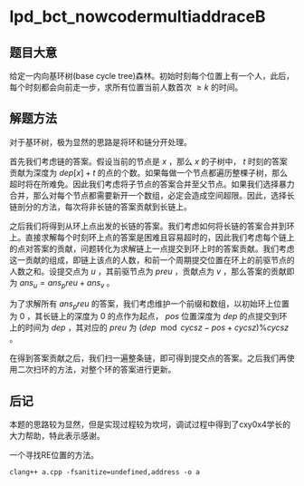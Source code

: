 # lpd_bct_nowcodermultiaddraceB

## 题目大意

给定一内向基环树(base cycle tree)森林。初始时刻每个位置上有一个人，此后，每个时刻都会向前走一步，求所有位置当前人数首次 $\geq k$ 的时间。

## 解题方法

对于基环树，极为显然的思路是将环和链分开处理。

首先我们考虑链的答案。假设当前的节点是 $x$ ，那么 $x$ 的子树中， $t$ 时刻的答案贡献为深度为 $dep[x] + t$ 的点的个数。如果每做一个节点都遍历整棵子树，那么超时将在所难免。因此我们考虑将子节点的答案合并至父节点。如果我们选择暴力合并，那么对每个节点都需要新开一个数组，必定会造成空间超限。因此，选择长链剖分的方法，每次将非长链的答案贡献到长链上。

之后我们将得到从环上点出发的长链的答案。我们考虑如何将长链的答案合并到环上。直接求解每个时刻环上点的答案是困难且容易超时的，因此我们考虑每个链上的点对答案的贡献，问题转化为求解链上一点提交到环上时的答案贡献。我们考虑这一贡献的组成，即链上该点的人数，和前一个周期提交位置在环上的前驱节点的人数之和。设提交点为 $u$ ，其前驱节点为 $preu$ ，贡献点为 $v$ ，那么答案的贡献即为 $ans_u = ans_preu + ans_v$ 。

为了求解所有 $ans_preu$ 的答案，我们考虑维护一个前缀和数组，以初始环上位置为 $0$ ，其长链上的深度为 $0$ 的点作为起点， $pos$ 位置深度为 $dep$ 的点提交到环上的时间为 $dep$ ，其对应的 $preu$ 为 $(dep \mod cycsz - pos + cycsz) \% cycsz$ 。

在得到答案贡献之后，我们扫一遍整条链，即可得到提交点的答案。之后我们再使用二次扫环的方法，对整个环的答案进行更新。

## 后记

本题的思路较为显然，但是实现过程较为坎坷，调试过程中得到了cxy0x4学长的大力帮助，特此表示感谢。

一个寻找RE位置的方法。

```shell
clang++ a.cpp -fsanitize=undefined,address -o a
```
